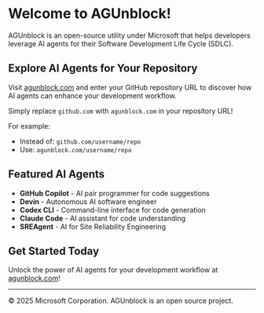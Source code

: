 # Welcome to AGUnblock!

AGUnblock is an open-source utility under Microsoft that helps developers leverage AI agents for their Software Development Life Cycle (SDLC).

## Explore AI Agents for Your Repository

Visit [agunblock.com](https://agunblock.com) and enter your GitHub repository URL to discover how AI agents can enhance your development workflow.

Simply replace `github.com` with `agunblock.com` in your repository URL!

For example:
- Instead of: `github.com/username/repo`
- Use: `agunblock.com/username/repo`

## Featured AI Agents

- **GitHub Copilot** - AI pair programmer for code suggestions
- **Devin** - Autonomous AI software engineer
- **Codex CLI** - Command-line interface for code generation
- **Claude Code** - AI assistant for code understanding
- **SREAgent** - AI for Site Reliability Engineering

## Get Started Today

Unlock the power of AI agents for your development workflow at [agunblock.com](https://agunblock.com)!

---

© 2025 Microsoft Corporation. AGUnblock is an open source project.
